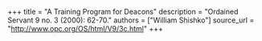 +++
title = "A Training Program for Deacons"
description = "Ordained Servant 9 no. 3 (2000): 62-70."
authors = ["William Shishko"]
source_url = "http://www.opc.org/OS/html/V9/3c.html"
+++
